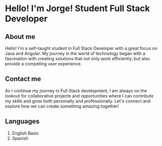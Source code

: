 # Hello! I'm Jorge! Student Full Stack Developer
## About me
Hello! I'm a self-taught student in Full Stack Developer with a great focus on Java and Angular. My journey in the world of technology began with a fascination with creating solutions that not only work efficiently, but also provide a compelling user experience.
## Contact me
As I continue my journey in Full Stack development, I am always on the lookout for collaborative projects and opportunities where I can contribute my skills and grow both personally and professionally. Let's connect and explore how we can create something amazing together!
## Languages
1. English Basic
2. Spanish
